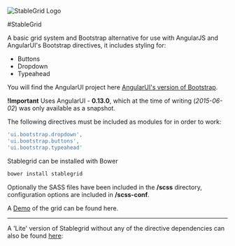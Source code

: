 ![StableGrid Logo](https://raw.githubusercontent.com/starbuck451/stablegrid/master/StableGridLogo.png)

#StableGrid

A basic grid system and Bootstrap alternative for use with AngularJS and AngularUI's Bootstrap directives, it includes styling for:

* Buttons
* Dropdown
* Typeahead

You will find the AngularUI project here [AngularUI's version of Bootstrap](https://angular-ui.github.io/#ui-bootstrap).

**!Important** Uses AngularUI - **0.13.0**, which at the time of writing (_2015-06-02_) was only available as a snapshot.

The following directives must be included as modules for in order to work:

```javascript
'ui.bootstrap.dropdown',
'ui.bootstrap.buttons',
'ui.bootstrap.typeahead'
```

Stablegrid can be installed with Bower

```sh
bower install stablegrid
```

Optionally the SASS files have been included in the **/scss** directory, configuration options are included in **/scss-conf**.

A [Demo](http://ouinon.github.io/stablegrid/#/) of the grid can be found here.

---

A 'Lite' version of Stablegrid without any of the directive dependencies can also be found [here](https://github.com/starbuck451/stablegrid-lite):

